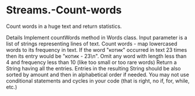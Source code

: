 # Streams.-Count-words
Count words in a huge text and return statistics.

Details
Implement countWords method in Words class.
Input parameter is a list of strings representing lines of text.
Count words - map lowercased words to its frequency in text.
If the word "котик" occurred in text 23 times then its entry would be "котик - 23\n".
Omit any word with length less than 4 and frequency less than 10 (like too small or too rare words)
Return a String having all the entries.
Entries in the resulting String should be also sorted by amount and then in alphabetical order if needed.
You may not use conditional statements and cycles in your code (that is right, no if, for, while, etc.)
